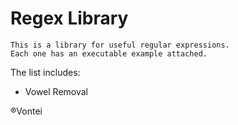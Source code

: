 # Regex Library
```
This is a library for useful regular expressions.
Each one has an executable example attached.  
```

The list includes:
* Vowel Removal




®Vontei
